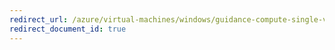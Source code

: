 ```yaml
---
redirect_url: /azure/virtual-machines/windows/guidance-compute-single-vm
redirect_document_id: true
---
```

